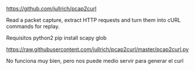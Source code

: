https://github.com/jullrich/pcap2curl

Read a packet capture, extract HTTP requests and turn them into cURL commands for replay.

Requisitos
python2
pip install scapy glob

https://raw.githubusercontent.com/jullrich/pcap2curl/master/pcap2curl.py

No funciona muy bien, pero nos puede medio servir para generar el curl

